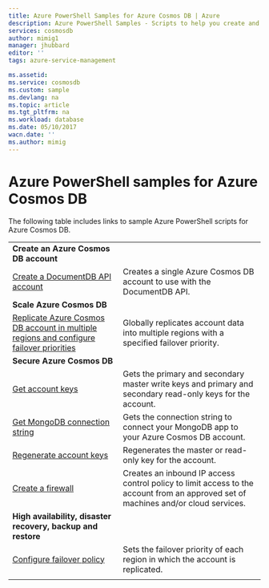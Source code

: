 ```yaml
---
title: Azure PowerShell Samples for Azure Cosmos DB | Azure
description: Azure PowerShell Samples - Scripts to help you create and manage Azure Cosmos DB accounts. 
services: cosmosdb
author: mimig1
manager: jhubbard
editor: ''
tags: azure-service-management

ms.assetid:
ms.service: cosmosdb
ms.custom: sample
ms.devlang: na
ms.topic: article
ms.tgt_pltfrm: na
ms.workload: database
ms.date: 05/10/2017
wacn.date: ''
ms.author: mimig
---
```


# Azure PowerShell samples for Azure Cosmos DB

The following table includes links to sample Azure PowerShell scripts for Azure Cosmos DB.

| |  |
|---|---|
|**Create an Azure Cosmos DB account**||
|[Create a DocumentDB API account](scripts/create-database-account-powershell.md)| Creates a single Azure Cosmos DB account to use with the DocumentDB API. |
|**Scale Azure Cosmos DB**||
|[Replicate Azure Cosmos DB account in multiple regions and configure failover priorities](scripts/scale-multiregion-powershell.md)|Globally replicates account data into multiple regions with a specified failover priority.|
|**Secure Azure Cosmos DB**||
| [Get account keys](scripts/secure-get-account-key-powershell.md) | Gets the primary and secondary master write keys and primary and secondary read-only keys for the account.|
| [Get MongoDB connection string](scripts/secure-mongo-connection-string-powershell.md) | Gets the connection string to connect your MongoDB app to your Azure Cosmos DB account.|
|[Regenerate account keys](scripts/secure-regenerate-key-powershell.md)|Regenerates the master or read-only key for the account.|
|[Create a firewall](scripts/create-firewall-powershell.md)| Creates an inbound IP access control policy to limit access to the account from an approved set of machines and/or cloud services.|
|**High availability, disaster recovery, backup and restore**||
|[Configure failover policy](scripts/ha-failover-policy-powershell.md)|Sets the failover priority of each region in which the account is replicated.|
|||
